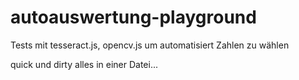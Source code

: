 # autoauswertung-playground
Tests mit tesseract.js, opencv.js um automatisiert Zahlen zu wählen 

quick und dirty alles in einer Datei...


